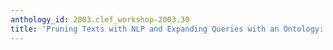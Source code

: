 ```yaml
---
anthology_id: 2003.clef_workshop-2003.30
title: 'Pruning Texts with NLP and Expanding Queries with an Ontology: TagSearch'
---
```

